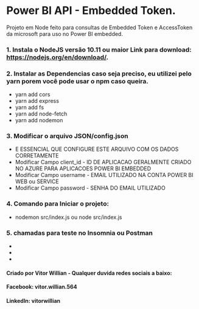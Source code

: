 # Power BI API - Embedded Token.

Projeto em Node feito para consultas de Embedded Token e AccessToken da microsoft para uso no Power BI embedded.

### 1. Instala o NodeJS versão 10.11 ou maior  Link para download: https://nodejs.org/en/download/.
### 2. Instalar as Dependencias caso seja preciso, eu utilizei pelo yarn porem você pode usar o npm caso queira.
* yarn add cors
* yarn add express
* yarn add fs
* yarn add node-fetch
* yarn add nodemon
### 3. Modificar o arquivo JSON/config.json 
* E ESSENCIAL QUE CONFIGURE ESTE ARQUIVO COM OS DADOS CORRETAMENTE
* Modificar Campo client_id - ID DE APLICACAO GERALMENTE CRIADO NO AZURE PARA APLICACOES POWER BI EMBEDDED
* Modificar Campo username - EMAIL UTILIZADO NA CONTA POWER BI WEB ou SERVICE
* Modificar Campo password - SENHA DO EMAIL UTILIZADO
### 4. Comando para Iniciar o projeto:
* nodemon src/index.js ou node src/index.js 
### 5. chamadas para teste no Insomnia ou Postman
*
*
*
    
#### Criado por Vitor Willian - Qualquer duvida redes sociais a baixo:
#### Facebook: vitor.willian.564
#### LinkedIn: vitorwillian

     
